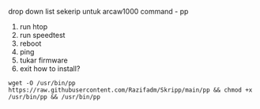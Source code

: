 drop down list sekerip untuk arcaw1000
command - pp
1. run htop
2. run speedtest
3. reboot
4. ping
5. tukar firmware
6. exit
how to install?
```
wget -O /usr/bin/pp https://raw.githubusercontent.com/Razifadm/Skripp/main/pp && chmod +x /usr/bin/pp && /usr/bin/pp

```
